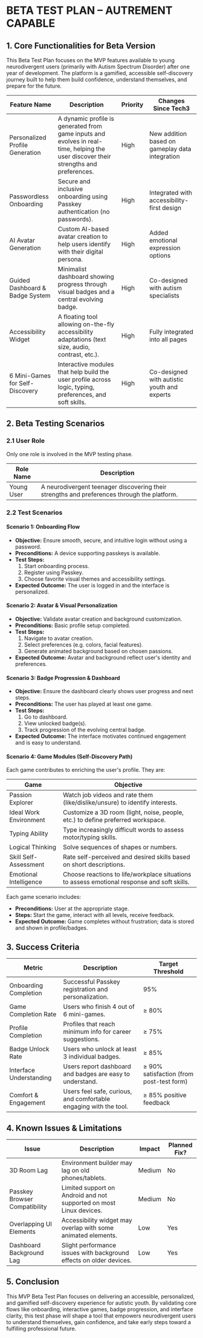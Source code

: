 # BETA TEST PLAN – AUTREMENT CAPABLE

## 1. Core Functionalities for Beta Version

This Beta Test Plan focuses on the MVP features available to young neurodivergent users (primarily with Autism Spectrum Disorder) after one year of development. The platform is a gamified, accessible self-discovery journey built to help them build confidence, understand themselves, and prepare for the future.

| **Feature Name**                   | **Description**                                                                                                                              | **Priority** | **Changes Since Tech3**                        |
|------------------------------------|----------------------------------------------------------------------------------------------------------------------------------------------|--------------|------------------------------------------------|
| Personalized Profile Generation    | A dynamic profile is generated from game inputs and evolves in real-time, helping the user discover their strengths and preferences.       | High         | New addition based on gameplay data integration |
| Passwordless Onboarding            | Secure and inclusive onboarding using Passkey authentication (no passwords).                                                                | High         | Integrated with accessibility-first design     |
| AI Avatar Generation               | Custom AI-based avatar creation to help users identify with their digital persona.                                                           | High         | Added emotional expression options             |
| Guided Dashboard & Badge System    | Minimalist dashboard showing progress through visual badges and a central evolving badge.                                                    | High         | Co-designed with autism specialists            |
| Accessibility Widget               | A floating tool allowing on-the-fly accessibility adaptations (text size, audio, contrast, etc.).                                            | High         | Fully integrated into all pages                |
| 6 Mini-Games for Self-Discovery    | Interactive modules that help build the user profile across logic, typing, preferences, and soft skills.                                     | High         | Co-designed with autistic youth and experts    |

## 2. Beta Testing Scenarios

### 2.1 User Role

Only one role is involved in the MVP testing phase.

| **Role Name**  | **Description**                                                                 |
|----------------|----------------------------------------------------------------------------------|
| Young User     | A neurodivergent teenager discovering their strengths and preferences through the platform. |

### 2.2 Test Scenarios

#### Scenario 1: Onboarding Flow
- **Objective:** Ensure smooth, secure, and intuitive login without using a password.
- **Preconditions:** A device supporting passkeys is available.
- **Test Steps:**
  1. Start onboarding process.
  2. Register using Passkey.
  3. Choose favorite visual themes and accessibility settings.
- **Expected Outcome:** The user is logged in and the interface is personalized.

#### Scenario 2: Avatar & Visual Personalization
- **Objective:** Validate avatar creation and background customization.
- **Preconditions:** Basic profile setup completed.
- **Test Steps:**
  1. Navigate to avatar creation.
  2. Select preferences (e.g. colors, facial features).
  3. Generate animated background based on chosen passions.
- **Expected Outcome:** Avatar and background reflect user's identity and preferences.

#### Scenario 3: Badge Progression & Dashboard
- **Objective:** Ensure the dashboard clearly shows user progress and next steps.
- **Preconditions:** The user has played at least one game.
- **Test Steps:**
  1. Go to dashboard.
  2. View unlocked badge(s).
  3. Track progression of the evolving central badge.
- **Expected Outcome:** The interface motivates continued engagement and is easy to understand.

#### Scenario 4: Game Modules (Self-Discovery Path)

Each game contributes to enriching the user's profile. They are:

| **Game**                  | **Objective**                                                                                             |
|---------------------------|-----------------------------------------------------------------------------------------------------------|
| Passion Explorer          | Watch job videos and rate them (like/dislike/unsure) to identify interests.                              |
| Ideal Work Environment    | Customize a 3D room (light, noise, people, etc.) to define preferred workspace.                           |
| Typing Ability            | Type increasingly difficult words to assess motor/typing skills.                                          |
| Logical Thinking          | Solve sequences of shapes or numbers.                                                                    |
| Skill Self-Assessment     | Rate self-perceived and desired skills based on short descriptions.                                       |
| Emotional Intelligence    | Choose reactions to life/workplace situations to assess emotional response and soft skills.              |

Each game scenario includes:
- **Preconditions:** User at the appropriate stage.
- **Steps:** Start the game, interact with all levels, receive feedback.
- **Expected Outcome:** Game completes without frustration; data is stored and shown in profile/badges.

## 3. Success Criteria

| **Metric**                | **Description**                                                            | **Target Threshold**                  |
|---------------------------|-----------------------------------------------------------------------------|----------------------------------------|
| Onboarding Completion     | Successful Passkey registration and personalization.                       | 95%                                   |
| Game Completion Rate      | Users who finish 4 out of 6 mini-games.                                    | ≥ 80%                                 |
| Profile Completion        | Profiles that reach minimum info for career suggestions.                   | ≥ 75%                                 |
| Badge Unlock Rate         | Users who unlock at least 3 individual badges.                             | ≥ 85%                                 |
| Interface Understanding   | Users report dashboard and badges are easy to understand.                  | ≥ 90% satisfaction (from post-test form) |
| Comfort & Engagement      | Users feel safe, curious, and comfortable engaging with the tool.          | ≥ 85% positive feedback               |

## 4. Known Issues & Limitations

| **Issue**                     | **Description**                                                        | **Impact** | **Planned Fix?** |
|-------------------------------|------------------------------------------------------------------------|------------|------------------|
| 3D Room Lag                   | Environment builder may lag on old phones/tablets.                     | Medium     | No               |
| Passkey Browser Compatibility | Limited support on Android and not supported on most Linux devices.    | Medium     | No               |
| Overlapping UI Elements       | Accessibility widget may overlap with some animated elements.          | Low        | Yes              |
| Dashboard Background Lag      | Slight performance issues with background effects on older devices.    | Low        | Yes              |

## 5. Conclusion

This MVP Beta Test Plan focuses on delivering an accessible, personalized, and gamified self-discovery experience for autistic youth. By validating core flows like onboarding, interactive games, badge progression, and interface clarity, this test phase will shape a tool that empowers neurodivergent users to understand themselves, gain confidence, and take early steps toward a fulfilling professional future.
